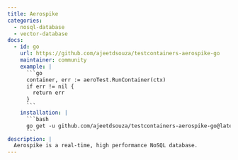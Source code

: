 ```yaml
---
title: Aerospike
categories:
  - nosql-database
  - vector-database
docs:
  - id: go
    url: https://github.com/ajeetdsouza/testcontainers-aerospike-go
    maintainer: community
    example: |
      ```go
      container, err := aeroTest.RunContainer(ctx)
      if err != nil {
        return err
      }
      ```
    installation: |
      ```bash
      go get -u github.com/ajeetdsouza/testcontainers-aerospike-go@latest
      ```
description: |
  Aerospike is a real-time, high performance NoSQL database.
---
```

